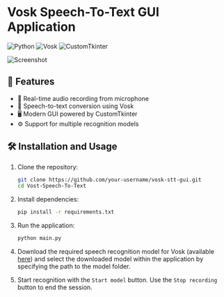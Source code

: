 # Vosk Speech-To-Text GUI Application  

![Python](https://img.shields.io/badge/Python-3.7%2B-blue) ![Vosk](https://img.shields.io/badge/Vosk-API-orange) ![CustomTkinter](https://img.shields.io/badge/CustomTkinter-UI-yellowgreen)

![Screenshot]()

## 📌 Features  

- 🎤 Real-time audio recording from microphone  
- 📄 Speech-to-text conversion using Vosk  
- 🖥️ Modern GUI powered by CustomTkinter  
- ⚙️ Support for multiple recognition models  

## 🛠️ Installation and Usage

1. Clone the repository:  
   ```bash  
   git clone https://github.com/your-username/vosk-stt-gui.git  
   cd Vost-Speech-To-Text  
   ```  

2. Install dependencies:  
   ```bash  
   pip install -r requirements.txt  
   ```  

3. Run the application:  
   ```bash  
   python main.py  
   ```

4. Download the required speech recognition model for Vosk (available [here](https://alphacephei.com/vosk/models)) and select the downloaded model within the application by specifying the path to the model folder.

5. Start recognition with the ```Start model``` button. Use the ```Stop recording``` button to end the session.